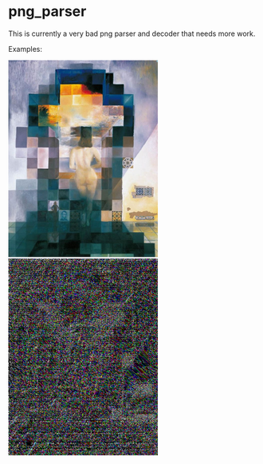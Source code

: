 # png_parser

This is currently a very bad png parser and decoder that needs more work.

Examples:

<div inline>
<img src='./sal4.png' alt='image' title='1_image' style='width: 300px'>
<img src='./decoded.png' alt='image' title='2_image' style='width: 300px'>
</div>

